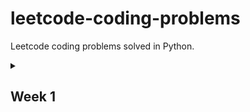 # leetcode-coding-problems

Leetcode coding problems solved in Python.

<details>
  <summary><h2>Week 1</h2></summary>
1. Two Sum
(Easy)

2. Valid Parentheses
(Easy)

3. Merge Two Sorted Lists
(Easy)

4. Best Time to Buy and Sell Stock
(Easy)

5. Valid Palindrome
(Easy)

6. Invert Binary Tree
(Easy)

7. Valid Anagram
(Easy)

8. Binary Search
(Easy)

9. Flood Fill
(Easy)

10. Lowest Common Ancestor of a Binary Search Tree
(Easy)

11. Balanced Binary Tree
(Easy)

12. Linked List Cycle
(Easy)
  
</details>
